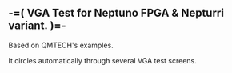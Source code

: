 -=( VGA Test for Neptuno FPGA & Nepturri variant. )=-
-----------------------------------------------------

Based on QMTECH's examples.

It circles automatically through several VGA test screens.
